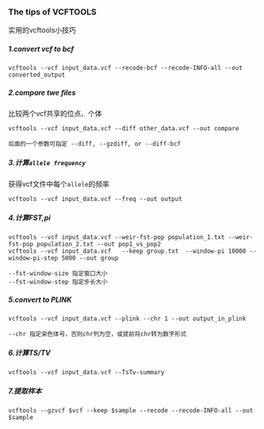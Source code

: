 ### The tips of VCFTOOLS
实用的vcftools小技巧
##### 1.convert vcf to bcf
```
vcftools --vcf input_data.vcf --recode-bcf --recode-INFO-all --out converted_output
```
##### 2.compare twe files
比较两个vcf共享的位点、个体
```
vcftools --vcf input_data.vcf --diff other_data.vcf --out compare

后面的一个参数可指定 --diff, --gzdiff, or --diff-bcf
```
##### 3.计算`allele frequency`
获得vcf文件中每个`allele`的频率
```
vcftools --vcf input_data.vcf --freq --out output
```
##### 4.计算FST,pi
```
vcftools --vcf input_data.vcf --weir-fst-pop population_1.txt --weir-fst-pop population_2.txt --out pop1_vs_pop2
vcftools --vcf input_data.vcf   --keep group.txt  --window-pi 10000 --window-pi-step 5000 --out group

--fst-window-size 指定窗口大小
--fst-window-step 指定步长大小
```

##### 5.convert to PLINK
```
vcftools --vcf input_data.vcf --plink --chr 1 --out output_in_plink

--chr 指定染色体号，否则chr列为空，或提前将chr转为数字形式
```

##### 6.计算TS/TV
```
vcftools --vcf input_data.vcf --TsTv-summary 
```
##### 7.提取样本
```
vcftools --gzvcf $vcf --keep $sample --recode --recode-INFO-all --out $sample
```
